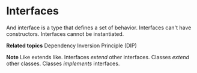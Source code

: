 # Interfaces

And interface is a type that defines a set of behavior. Interfaces can't have constructors. Interfaces cannot be instantiated.

**Related topics** Dependency Inversion Principle (DIP)

**Note** Like extends like. Interfaces _extend_ other interfaces. Classes _extend_ other classes. Classes _implements_ interfaces.
